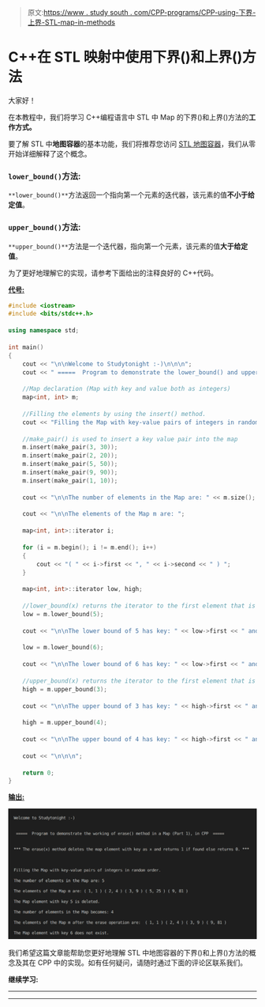 > 原文:[https://www . study south . com/CPP-programs/CPP-using-下界-上界-STL-map-in-methods](https://www.studytonight.com/cpp-programs/cpp-using-lower_bound-and-upper_bound-methods-in-map-in-stl)

# C++在 STL 映射中使用下界()和上界()方法

大家好！

在本教程中，我们将学习 C++编程语言中 STL 中 Map 的下界()和上界()方法的**工作方式。**

要了解 STL 中**地图容器**的基本功能，我们将推荐您访问 [STL 地图容器](https://www.studytonight.com/cpp/stl/stl-container-map)，我们从零开始详细解释了这个概念。

### `lower_bound()`方法:

`**lower_bound()**`方法返回一个指向第一个元素的迭代器，该元素的值**不小于给定值**。

### `upper_bound()`方法:

`**upper_bound()**`方法是一个迭代器，指向第一个元素，该元素的值**大于给定值**。

为了更好地理解它的实现，请参考下面给出的注释良好的 C++代码。

<u>**代号:**</u>

```cpp
#include <iostream>
#include <bits/stdc++.h>

using namespace std;

int main()
{
    cout << "\n\nWelcome to Studytonight :-)\n\n\n";
    cout << " =====  Program to demonstrate the lower_bound() and upper_bound() in Map, in CPP  ===== \n\n\n";

    //Map declaration (Map with key and value both as integers)
    map<int, int> m;

    //Filling the elements by using the insert() method.
    cout << "Filling the Map with key-value pairs of integers in random order."; //Map automatically stores them in increasing order of keys

    //make_pair() is used to insert a key value pair into the map
    m.insert(make_pair(3, 30));
    m.insert(make_pair(2, 20));
    m.insert(make_pair(5, 50));
    m.insert(make_pair(9, 90));
    m.insert(make_pair(1, 10));

    cout << "\n\nThe number of elements in the Map are: " << m.size();

    cout << "\n\nThe elements of the Map m are: ";

    map<int, int>::iterator i;

    for (i = m.begin(); i != m.end(); i++)
    {
        cout << "( " << i->first << ", " << i->second << " ) ";
    }

    map<int, int>::iterator low, high;

    //lower_bound(x) returns the iterator to the first element that is greater than or equal to element with key x
    low = m.lower_bound(5);

    cout << "\n\nThe lower bound of 5 has key: " << low->first << " and value: " << low->second << ". ";

    low = m.lower_bound(6);

    cout << "\n\nThe lower bound of 6 has key: " << low->first << " and value: " << low->second << ". ";

    //upper_bound(x) returns the iterator to the first element that is greater than element with key x
    high = m.upper_bound(3);

    cout << "\n\nThe upper bound of 3 has key: " << high->first << " and value: " << high->second << ". ";

    high = m.upper_bound(4);

    cout << "\n\nThe upper bound of 4 has key: " << high->first << " and value: " << high->second << ". ";

    cout << "\n\n\n";

    return 0;
} 
```

<u>**输出:**</u>

![C++ erase() Map](img/425851ac11f98d7159009ccee3cfb4bf.png)

我们希望这篇文章能帮助您更好地理解 STL 中地图容器的下界()和上界()方法的概念及其在 CPP 中的实现。如有任何疑问，请随时通过下面的评论区联系我们。

**继续学习:**

* * *

* * *